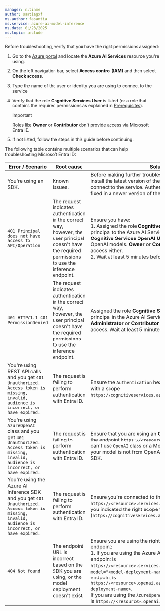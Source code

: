 ```yaml
---
manager: nitinme
author: santiagxf
ms.author: fasantia 
ms.service: azure-ai-model-inference
ms.date: 01/23/2025
ms.topic: include
---
```


Before troubleshooting, verify that you have the right permissions assigned:

1. Go to the [Azure portal](https://portal.azure.com) and locate the **Azure AI Services** resource you're using.

2. On the left navigation bar, select **Access control (IAM)** and then select **Check access**.

3. Type the name of the user or identity you are using to connect to the service.

4. Verify that the role **Cognitive Services User** is listed (or a role that contains the required permissions as explained in [Prerequisites](#prerequisites)).

    > [!IMPORTANT]
    > Roles like **Owner** or **Contributor** don't provide access via Microsoft Entra ID.

5. If not listed, follow the steps in this guide before continuing.

The following table contains multiple scenarios that can help troubleshooting Microsoft Entra ID:

| Error / Scenario     | Root cause    | Solution |
| -------------------- | ------------- | -------- |
| You're using an SDK. | Known issues. | Before making further troubleshooting, it's advisable to install the latest version of the software you are using to connect to the service. Authentication bugs may have been fixed in a newer version of the software you're using. |
| `401 Principal does not have access to API/Operation` | The request indicates authentication in the correct way, however, the user principal doesn't have the required permissions to use the inference endpoint. | Ensure you have: <br /> 1. Assigned the role **Cognitive Services User** to your principal to the Azure AI Services resource. Notice that **Cognitive Services OpenAI User** grants only access to OpenAI models. **Owner** or **Contributor** don't provide access either.<br /> 2. Wait at least 5 minutes before making the first call. |
| `401 HTTP/1.1 401 PermissionDenied` | The request indicates authentication in the correct way, however, the user principal doesn't have the required permissions to use the inference endpoint. | Assigned the role **Cognitive Services User** to your principal in the Azure AI Services resource. Roles like **Administrator** or **Contributor** don't grand inference access. Wait at least 5 minutes before making the first call. |
| You're using REST API calls and you get `401 Unauthorized. Access token is missing, invalid, audience is incorrect, or have expired.` | The request is failing to perform authentication with Entra ID. | Ensure the `Authentication` header contains a valid token with a scope `https://cognitiveservices.azure.com/.default`. |
| You're using `AzureOpenAI` class and you get `401 Unauthorized. Access token is missing, invalid, audience is incorrect, or have expired.` | The request is failing to perform authentication with Entra ID. | Ensure that you are using an **OpenAI model** connected to the endpoint `https://<resource>.openai.azure.com`. You can't use `OpenAI` class or a Models-as-a-Service model. If your model is not from OpenAI, use the Azure AI Inference SDK. |
| You're using the Azure AI Inference SDK and you get `401 Unauthorized. Access token is missing, invalid, audience is incorrect, or have expired.` | The request is failing to perform authentication with Entra ID. | Ensure you're connected to the endpoint `https://<resource>.services.ai.azure.com/model` and that you indicated the right scope for Entra ID (`https://cognitiveservices.azure.com/.default`). |
| `404 Not found` | The endpoint URL is incorrect based on the SDK you are using, or the model deployment doesn't exist. | Ensure you are using the right SDK connected to the right endpoint: <br /> 1. If you are using the Azure AI inference SDK, ensure the endpoint is `https://<resource>.services.ai.azure.com/model` with `model="<model-deployment-name>"` in the payloads, or endpoint is `https://<resource>.openai.azure.com/deployments/<model-deployment-name>`. <br /> If you are using the `AzureOpenAI` class, ensure the endpoint is `https://<resource>.openai.azure.com`. |
